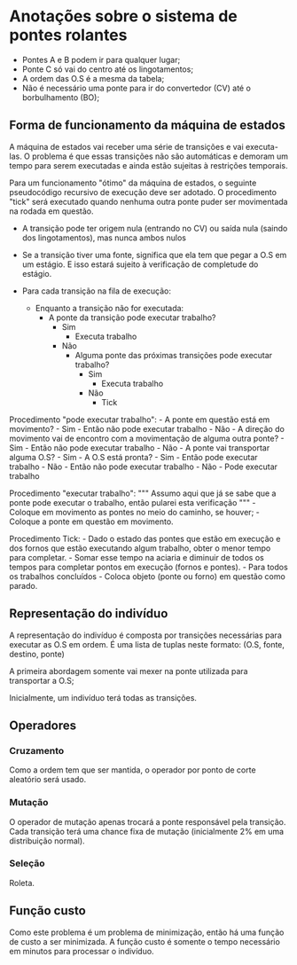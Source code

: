 Anotações sobre o sistema de pontes rolantes
============================================

- Pontes A e B podem ir para qualquer lugar;
- Ponte C só vai do centro até os lingotamentos;
- A ordem das O.S é a mesma da tabela;
- Não é necessário uma ponte para ir do convertedor (CV) até o borbulhamento (BO);



Forma de funcionamento da máquina de estados
--------------------------------------------

A máquina de estados vai receber uma série de transições e vai executa-las. O
problema é que essas transições não são automáticas e demoram um tempo para
serem executadas e ainda estão sujeitas à restrições temporais.

Para um funcionamento "ótimo" da máquina de estados, o seguinte pseudocódigo
recursivo de execução deve ser adotado. O procedimento "tick" será executado
quando nenhuma outra ponte puder ser movimentada na rodada em questão.

- A transição pode ter origem nula (entrando no CV) ou saída nula (saindo dos
  lingotamentos), mas nunca ambos nulos
- Se a transição tiver uma fonte, significa que ela tem que pegar a O.S em um
  estágio. E isso estará sujeito à verificação de completude do estágio.

- Para cada transição na fila de execução:
    - Enquanto a transição não for executada:
        - A ponte da transição pode executar trabalho?
            - Sim
                - Executa trabalho
            - Não
                - Alguma ponte das próximas transições pode executar trabalho?
                    - Sim
                        - Executa trabalho
                    - Não
                        - Tick

Procedimento "pode executar trabalho":
    - A ponte em questão está em movimento?
        - Sim
            - Então não pode executar trabalho
        - Não
            - A direção do movimento vai de encontro com a movimentação de alguma outra ponte?
                - Sim
                    - Então não pode executar trabalho
                - Não
                    - A ponte vai transportar alguma O.S?
                        - Sim
                            - A O.S está pronta?
                                - Sim
                                    - Então pode executar trabalho
                                - Não
                                    - Então não pode executar trabalho
                        - Não
                            - Pode executar trabalho

Procedimento "executar trabalho": 
    """
    Assumo aqui que já se sabe que a ponte pode executar o trabalho, então
    pularei esta verificação
    """
    - Coloque em movimento as pontes no meio do caminho, se houver;
    - Coloque a ponte em questão em movimento.

Procedimento Tick:
    - Dado o estado das pontes que estão em execução e dos fornos que estão
      executando algum trabalho, obter o menor tempo para completar.
    - Somar esse tempo na aciaria e diminuir de todos os tempos para completar
      pontos em execução (fornos e pontes).
    - Para todos os trabalhos concluídos
        - Coloca objeto (ponte ou forno) em questão como parado.

Representação do indivíduo
--------------------------

A representação do indivíduo é composta por transições necessárias para
executar as O.S em ordem. É uma lista de tuplas neste formato:
    (O.S, fonte, destino, ponte)

A primeira abordagem somente vai mexer na ponte utilizada para transportar a O.S;

Inicialmente, um indivíduo terá todas as transições.

Operadores
----------

### Cruzamento

Como a ordem tem que ser mantida, o operador por ponto de corte aleatório será usado.

### Mutação

O operador de mutação apenas trocará a ponte responsável pela transição. Cada
transição terá uma chance fixa de mutação (inicialmente 2% em uma distribuição normal).

### Seleção

Roleta.

Função custo
------------

Como este problema é um problema de minimização, então há uma função de custo a
ser minimizada. A função custo é somente o tempo necessário em minutos para
processar o indivíduo.
